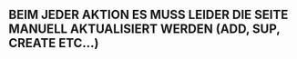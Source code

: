 ## BEIM JEDER AKTION ES MUSS LEIDER DIE SEITE MANUELL AKTUALISIERT WERDEN (ADD, SUP, CREATE ETC...) 

